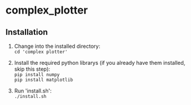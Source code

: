 # complex_plotter
## Installation

1. Change into the installed directory:     
`cd 'complex plotter'`     
2. Install the required python librarys (if you already have them installed, skip this step):     
`pip install numpy `        
`pip install matplotlib`

3. Run 'install.sh':     
`./install.sh`
